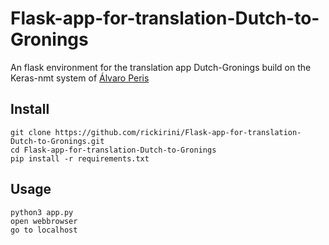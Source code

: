 # Flask-app-for-translation-Dutch-to-Gronings
An flask environment for the translation app Dutch-Gronings build on the Keras-nmt system of [Álvaro Peris](https://github.com/lvapeab/nmt-keras)


## Install
```
git clone https://github.com/rickirini/Flask-app-for-translation-Dutch-to-Gronings.git
cd Flask-app-for-translation-Dutch-to-Gronings
pip install -r requirements.txt
```
## Usage
```
python3 app.py
open webbrowser
go to localhost
```
